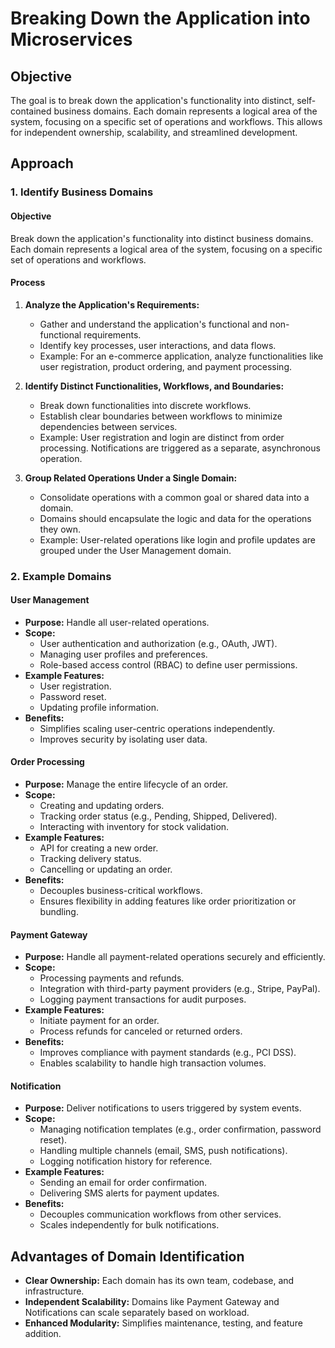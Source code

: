 # Breaking Down the Application into Microservices

## Objective

The goal is to break down the application's functionality into distinct, self-contained business domains. Each domain represents a logical area of the system, focusing on a specific set of operations and workflows. This allows for independent ownership, scalability, and streamlined development.

## Approach

### 1. Identify Business Domains

#### Objective

Break down the application's functionality into distinct business domains. Each domain represents a logical area of the system, focusing on a specific set of operations and workflows.

#### Process

1. **Analyze the Application's Requirements:**
   - Gather and understand the application's functional and non-functional requirements.
   - Identify key processes, user interactions, and data flows.
   - Example: For an e-commerce application, analyze functionalities like user registration, product ordering, and payment processing.

2. **Identify Distinct Functionalities, Workflows, and Boundaries:**
   - Break down functionalities into discrete workflows.
   - Establish clear boundaries between workflows to minimize dependencies between services.
   - Example: User registration and login are distinct from order processing. Notifications are triggered as a separate, asynchronous operation.

3. **Group Related Operations Under a Single Domain:**
   - Consolidate operations with a common goal or shared data into a domain.
   - Domains should encapsulate the logic and data for the operations they own.
   - Example: User-related operations like login and profile updates are grouped under the User Management domain.

### 2. Example Domains

#### User Management

- **Purpose:** Handle all user-related operations.
- **Scope:**
  - User authentication and authorization (e.g., OAuth, JWT).
  - Managing user profiles and preferences.
  - Role-based access control (RBAC) to define user permissions.
- **Example Features:**
  - User registration.
  - Password reset.
  - Updating profile information.
- **Benefits:**
  - Simplifies scaling user-centric operations independently.
  - Improves security by isolating user data.

#### Order Processing

- **Purpose:** Manage the entire lifecycle of an order.
- **Scope:**
  - Creating and updating orders.
  - Tracking order status (e.g., Pending, Shipped, Delivered).
  - Interacting with inventory for stock validation.
- **Example Features:**
  - API for creating a new order.
  - Tracking delivery status.
  - Cancelling or updating an order.
- **Benefits:**
  - Decouples business-critical workflows.
  - Ensures flexibility in adding features like order prioritization or bundling.

#### Payment Gateway

- **Purpose:** Handle all payment-related operations securely and efficiently.
- **Scope:**
  - Processing payments and refunds.
  - Integration with third-party payment providers (e.g., Stripe, PayPal).
  - Logging payment transactions for audit purposes.
- **Example Features:**
  - Initiate payment for an order.
  - Process refunds for canceled or returned orders.
- **Benefits:**
  - Improves compliance with payment standards (e.g., PCI DSS).
  - Enables scalability to handle high transaction volumes.

#### Notification

- **Purpose:** Deliver notifications to users triggered by system events.
- **Scope:**
  - Managing notification templates (e.g., order confirmation, password reset).
  - Handling multiple channels (email, SMS, push notifications).
  - Logging notification history for reference.
- **Example Features:**
  - Sending an email for order confirmation.
  - Delivering SMS alerts for payment updates.
- **Benefits:**
  - Decouples communication workflows from other services.
  - Scales independently for bulk notifications.

## Advantages of Domain Identification

- **Clear Ownership:** Each domain has its own team, codebase, and infrastructure.
- **Independent Scalability:** Domains like Payment Gateway and Notifications can scale separately based on workload.
- **Enhanced Modularity:** Simplifies maintenance, testing, and feature addition.

